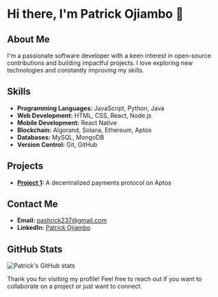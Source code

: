 # Hi there, I'm Patrick Ojiambo 👋

## About Me
I'm a passionate software developer with a keen interest in open-source contributions and building impactful projects. I love exploring new technologies and constantly improving my skills.

## Skills
- **Programming Languages:** JavaScript, Python, Java
- **Web Development:** HTML, CSS, React, Node.js
- **Mobile Development:** React Native
- **Blockchain:** Algorand, Solana, Ethereum, Aptos
- **Databases:** MySQL, MongoDB
- **Version Control:** Git, GitHub

## Projects
- **[Project 1](https://github.com/PatrickOjiambo/nine):** A decentralized payments protocol on Aptos


## Contact Me
- **Email:** [pashrick237@gmail.com](mailto:pashrick237@gmail.com)
- **LinkedIn:** [Patrick Ojiambo](https://www.linkedin.com/in/patrickojiambo)

## GitHub Stats
![Patrick's GitHub stats](https://github-readme-stats.vercel.app/api?username=PatrickOjiambo&show_icons=true&theme=radical)

Thank you for visiting my profile! Feel free to reach out if you want to collaborate on a project or just want to connect.
